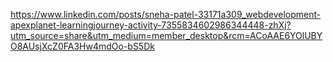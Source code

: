https://www.linkedin.com/posts/sneha-patel-33171a309_webdevelopment-apexplanet-learningjourney-activity-7355834602986344448-zhXj?utm_source=share&utm_medium=member_desktop&rcm=ACoAAE6YOlUBYO8AUsjXcZ0FA3Hw4mdOo-bS5Dk
